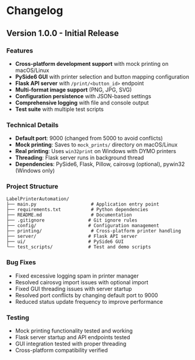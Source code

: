 # Changelog

## Version 1.0.0 - Initial Release

### Features
- **Cross-platform development support** with mock printing on macOS/Linux
- **PySide6 GUI** with printer selection and button mapping configuration
- **Flask API server** with `/print/<button_id>` endpoint
- **Multi-format image support** (PNG, JPG, SVG)
- **Configuration persistence** with JSON-based settings
- **Comprehensive logging** with file and console output
- **Test suite** with multiple test scripts

### Technical Details
- **Default port**: 9000 (changed from 5000 to avoid conflicts)
- **Mock printing**: Saves to `mock_prints/` directory on macOS/Linux
- **Real printing**: Uses `win32print` on Windows with DYMO printers
- **Threading**: Flask server runs in background thread
- **Dependencies**: PySide6, Flask, Pillow, cairosvg (optional), pywin32 (Windows only)

### Project Structure
```
LabelPrinterAutomation/
├── main.py                    # Application entry point
├── requirements.txt           # Python dependencies
├── README.md                  # Documentation
├── .gitignore                # Git ignore rules
├── config/                   # Configuration management
├── printing/                  # Cross-platform printer handling
├── server/                   # Flask API server
├── ui/                       # PySide6 GUI
└── test_scripts/             # Test and demo scripts
```

### Bug Fixes
- Fixed excessive logging spam in printer manager
- Resolved cairosvg import issues with optional import
- Fixed GUI threading issues with server startup
- Resolved port conflicts by changing default port to 9000
- Reduced status update frequency to improve performance

### Testing
- Mock printing functionality tested and working
- Flask server startup and API endpoints tested
- GUI integration tested with proper threading
- Cross-platform compatibility verified

